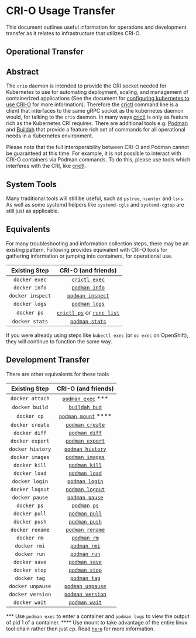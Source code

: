 # CRI-O Usage Transfer

This document outlines useful information for operations and development transfer as it relates to infrastructure that utilizes CRI-O.

## Operational Transfer

## Abstract

The `crio` daemon is intended to provide the CRI socket needed for Kubernetes to use for automating deployment, scaling, and management of containerized applications (See the document for [configuring kubernetes to use CRI-O](./tutorials/kubernetes.md) for more information).
Therefore the [crictl][1] command line is a client that interfaces to the same gRPC socket as the kubernetes daemon would, for talking to the `crio` daemon.
In many ways [crictl][1] is only as feature rich as the Kubernetes CRI requires.
There are additional tools e.g. [Podman](https://github.com/containers/podman) and [Buildah](https://github.com/projectatomic/buildah) that provide a feature rich set of commands for all operational needs in a Kubernetes environment.

Please note that the full interoperability between CRI-O and Podman cannot be
guaranteed at this time. For example, it is not possible to interact with CRI-O
containers via Podman commands. To do this, please use tools which interferes
with the CRI, like [crictl][1].

[1]: https://github.com/kubernetes-sigs/cri-tools

## System Tools

Many traditional tools will still be useful, such as `pstree`, `nsenter` and `lsns`.
As well as some systemd helpers like `systemd-cgls` and `systemd-cgtop` are still just as applicable.

## Equivalents

For many troubleshooting and information collection steps, there may be an existing pattern.
Following provides equivalent with CRI-O tools for gathering information or jumping into containers, for operational use.

| Existing Step | CRI-O (and friends) |
| :---: | :---: |
| `docker exec` | [`crictl exec`](https://github.com/kubernetes-incubator/cri-tools/blob/master/docs/crictl.md) |
| `docker info` | [`podman info`](./docs/podman-info.1.md)  |
| `docker inspect` | [`podman inspect`](./docs/podman-inspect.1.md)       |
| `docker logs` | [`podman logs`](./docs/podman-logs.1.md)                 |
| `docker ps` | [`crictl ps`](https://github.com/kubernetes-incubator/cri-tools/blob/master/docs/crictl.md) or [`runc list`](https://github.com/opencontainers/runc/blob/master/man/runc-list.8.md) |
| `docker stats` | [`podman stats`](./docs/podman-stats.1.md) |

If you were already using steps like `kubectl exec` (or `oc exec` on OpenShift), they will continue to function the same way.

## Development Transfer

There are other equivalents for these tools

| Existing Step | CRI-O (and friends) |
| :---: | :---: |
| `docker attach` | [`podman exec`](https://podman.readthedocs.io/en/latest/markdown/podman-exec.1.html) ***|
| `docker build`  | [`buildah bud`](https://github.com/projectatomic/buildah/blob/master/docs/buildah-bud.md) |
| `docker cp`     | [`podman mount`](https://podman.readthedocs.io/en/latest/markdown/podman-mount.1.html) ****   |
| `docker create` | [`podman create`](https://podman.readthedocs.io/en/latest/markdown/podman-create.1.html)  |
| `docker diff`   | [`podman diff`](https://podman.readthedocs.io/en/latest/markdown/podman-diff.1.html)      |
| `docker export` | [`podman export`](https://podman.readthedocs.io/en/latest/markdown/podman-export.1.html)  |
| `docker history`| [`podman history`](https://podman.readthedocs.io/en/latest/markdown/podman-history.1.html)|
| `docker images` | [`podman images`](https://podman.readthedocs.io/en/latest/markdown/podman-images.1.html)  |
| `docker kill`   | [`podman kill`](https://podman.readthedocs.io/en/latest/markdown/podman-kill.1.html)      |
| `docker load`   | [`podman load`](https://podman.readthedocs.io/en/latest/markdown/podman-load.1.html)      |
| `docker login`  | [`podman login`](https://podman.readthedocs.io/en/latest/markdown/podman-login.1.html)    |
| `docker logout` | [`podman logout`](https://podman.readthedocs.io/en/latest/markdown/podman-logout.1.html)  |
| `docker pause`  | [`podman pause`](https://podman.readthedocs.io/en/latest/markdown/podman-pause.1.html)    |
| `docker ps`     | [`podman ps`](https://podman.readthedocs.io/en/latest/markdown/podman-ps.1.html)          |
| `docker pull`   | [`podman pull`](https://podman.readthedocs.io/en/latest/markdown/podman-pull.1.html)      |
| `docker push`   | [`podman push`](https://podman.readthedocs.io/en/latest/markdown/podman-push.1.html)      |
| `docker rename` | [`podman rename`](./docs/podman-rename.1.md)  |
| `docker rm`     | [`podman rm`](https://podman.readthedocs.io/en/latest/markdown/podman-rm.1.html)          |
| `docker rmi`    | [`podman rmi`](https://podman.readthedocs.io/en/latest/markdown/podman-rmi.1.html)        |
| `docker run`    | [`podman run`](https://podman.readthedocs.io/en/latest/markdown/podman-run.1.html)        |
| `docker save`   | [`podman save`](https://podman.readthedocs.io/en/latest/markdown/podman-save.1.html)      |
| `docker stop`   | [`podman stop`](https://podman.readthedocs.io/en/latest/markdown/podman-stop.1.html)      |
| `docker tag`    | [`podman tag`](https://podman.readthedocs.io/en/latest/markdown/podman-tag.1.html)        |
| `docker unpause`| [`podman unpause`](https://podman.readthedocs.io/en/latest/markdown/podman-unpause.1.html)|
| `docker version`| [`podman version`](https://podman.readthedocs.io/en/latest/markdown/podman-version.1.html)|
| `docker wait`   | [`podman wait`](https://podman.readthedocs.io/en/latest/markdown/podman-wait.1.html)   |

*** Use `podman exec` to enter a container and `podman logs` to view the output of pid 1 of a container.
**** Use mount to take advantage of the entire linux tool chain rather then just cp.  Read [`here`](https://podman.readthedocs.io/en/latest/markdown/podman-cp.1.html) for more information.
